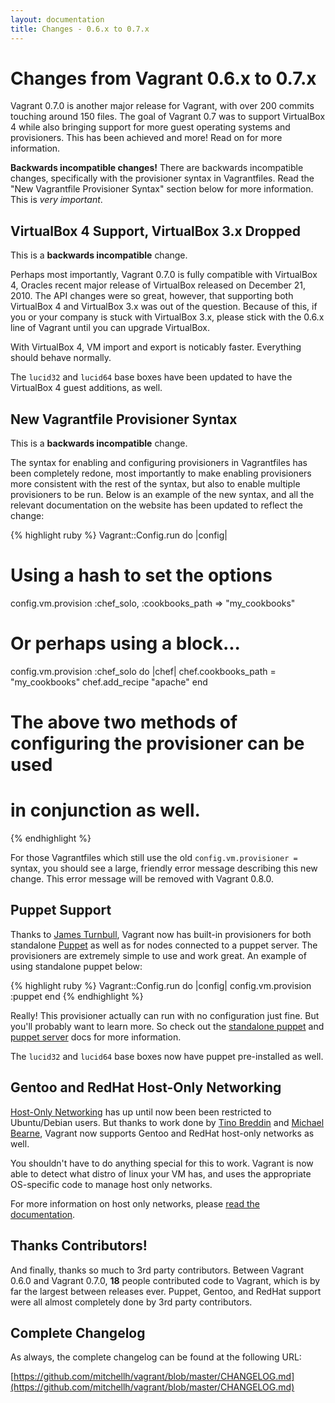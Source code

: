 ```yaml
---
layout: documentation
title: Changes - 0.6.x to 0.7.x
---
```

# Changes from Vagrant 0.6.x to 0.7.x

Vagrant 0.7.0 is another major release for Vagrant, with over 200 commits
touching around 150 files. The goal of Vagrant 0.7 was to support VirtualBox 4
while also bringing support for more guest operating systems and provisioners.
This has been achieved and more! Read on for more information.

**Backwards incompatible changes!** There are backwards incompatible changes,
specifically with the provisioner syntax in Vagrantfiles. Read the "New Vagrantfile
Provisioner Syntax" section below for more information. This is _very important_.

## VirtualBox 4 Support, VirtualBox 3.x Dropped

This is a **backwards incompatible** change.

Perhaps most importantly, Vagrant 0.7.0 is fully compatible with VirtualBox 4,
Oracles recent major release of VirtualBox released on December 21, 2010. The
API changes were so great, however, that supporting both VirtualBox 4 and
VirtualBox 3.x was out of the question. Because of this, if you or your company
is stuck with VirtualBox 3.x, please stick with the 0.6.x line of Vagrant
until you can upgrade VirtualBox.

With VirtualBox 4, VM import and export is noticably faster. Everything should
behave normally.

The `lucid32` and `lucid64` base boxes have been updated to have the
VirtualBox 4 guest additions, as well.

## New Vagrantfile Provisioner Syntax

This is a **backwards incompatible** change.

The syntax for enabling and configuring provisioners in Vagrantfiles has been
completely redone, most importantly to make enabling provisioners more consistent
with the rest of the syntax, but also to enable multiple provisioners to be
run. Below is an example of the new syntax, and all the relevant documentation
on the website has been updated to reflect the change:

{% highlight ruby %}
Vagrant::Config.run do |config|
  # Using a hash to set the options
  config.vm.provision :chef_solo, :cookbooks_path => "my_cookbooks"

  # Or perhaps using a block...
  config.vm.provision :chef_solo do |chef|
    chef.cookbooks_path = "my_cookbooks"
    chef.add_recipe "apache"
  end

  # The above two methods of configuring the provisioner can be used
  # in conjunction as well.
{% endhighlight %}

For those Vagrantfiles which still use the old `config.vm.provisioner =`
syntax, you should see a large, friendly error message describing this
new change. This error message will be removed with Vagrant 0.8.0.

## Puppet Support

Thanks to [James Turnbull](http://www.james-turnbull.net/), Vagrant now has
built-in provisioners for both standalone [Puppet](http://puppetlabs.com/puppet) as
well as for nodes connected to a puppet server. The provisioners are extremely
simple to use and work great. An example of using standalone puppet below:

{% highlight ruby %}
Vagrant::Config.run do |config|
  config.vm.provision :puppet
end
{% endhighlight %}

Really! This provisioner actually can run with no configuration just fine. But
you'll probably want to learn more. So check out the [standalone puppet](/v1/docs/provisioners/puppet.html)
and [puppet server](/v1/docs/provisioners/puppet_server.html) docs for more
information.

The `lucid32` and `lucid64` base boxes now have puppet pre-installed as well.

## Gentoo and RedHat Host-Only Networking

[Host-Only Networking](/v1/docs/host_only_networking.html) has up until now been
been restricted to Ubuntu/Debian users. But thanks to work done by [Tino Breddin](http://github.com/tolbrino)
and [Michael Bearne](https://github.com/michaelbearne), Vagrant now supports
Gentoo and RedHat host-only networks as well.

You shouldn't have to do anything special for this to work. Vagrant is
now able to detect what distro of linux your VM has, and uses the appropriate
OS-specific code to manage host only networks.

For more information on host only networks, please [read the documentation](/v1/docs/host_only_networking.html).

## Thanks Contributors!

And finally, thanks so much to 3rd party contributors. Between Vagrant 0.6.0 and
Vagrant 0.7.0, **18** people contributed code to Vagrant, which is by far the
largest between releases ever. Puppet, Gentoo, and RedHat support were all
almost completely done by 3rd party contributors.

## Complete Changelog

As always, the complete changelog can be found at the following URL:

[https://github.com/mitchellh/vagrant/blob/master/CHANGELOG.md](https://github.com/mitchellh/vagrant/blob/master/CHANGELOG.md)
